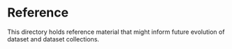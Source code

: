 
# Reference

This directory holds reference material that might inform future
evolution of dataset and dataset collections. 
